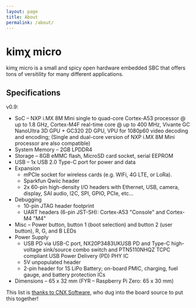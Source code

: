 ```yaml
---
layout: page
title: About
permalink: /about/
---
```


# kimχ micro

kimχ micro is a small and spicy open hardware embedded SBC that offers tons of
versitility for many different applications.

## Specifications

v0.9:

* SoC – NXP i.MX 8M Mini single to quad-core Cortex-A53 processor @ up to 1.8 GHz, Cortex-M4F real-time core @ up to 400 MHz, Vivante GC NanoUltra 3D GPU + GC320 2D GPU, VPU for 1080p60 video decoding and encoding; (Single and dual-core version of NXP i.MX 8M Mini processor are also compatible)
* System Memory – 2GB LPDDR4
* Storage – 8GB eMMC flash, MicroSD card socket, serial EEPROM
* USB – 1x USB 2.0 Type-C port for power and data
* Expansion
    * mPCIe socket for wireless cards (e.g. WIFi, 4G LTE, or LoRa).
    * Sparkfun Qwiic header
    * 2x 60-pin high-density I/O headers with Ethernet, USB, camera, display, SAI audio, I2C, SPI, GPIO, PCIe, etc…
* Debugging
    * 10-pin JTAG header footprint
    * UART headers (6-pin JST-SH): Cortex-A53 "Console" and Cortex-M4 "M4" 
* Misc – Power button, button 1 (boot selection) and button 2 (user button), R, G, and B LEDs
* Power Supply
    * USB PD via USB-C port, NX20P3483UKUSB PD and Type-C high-voltage sink/source combo switch and PTN5110NHQZ TCPC compliant USB Power Delivery (PD) PHY IC
    * 5V unpopulated header
    * 2-pin header for 1S LiPo Battery; on-board PMIC, charging, fuel gauge, and battery protection ICs
* Dimensions – 65 x 32 mm (FYR – Raspberry Pi Zero: 65 x 30 mm)

This list is [thanks to CNX Software](https://www.cnx-software.com/2020/06/08/raspberry-pi-zero-sized-kimχ-micro-sbc-quad-core-processor-mpcie-slot/), who dug into the board source to put this together!
